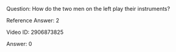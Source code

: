 Question: How do the two men on the left play their instruments?

Reference Answer: 2

Video ID: 2906873825

Answer: 0

